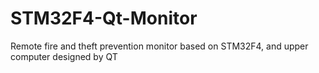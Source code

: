 # STM32F4-Qt-Monitor
Remote fire and theft prevention monitor based on STM32F4, and upper computer designed by QT

